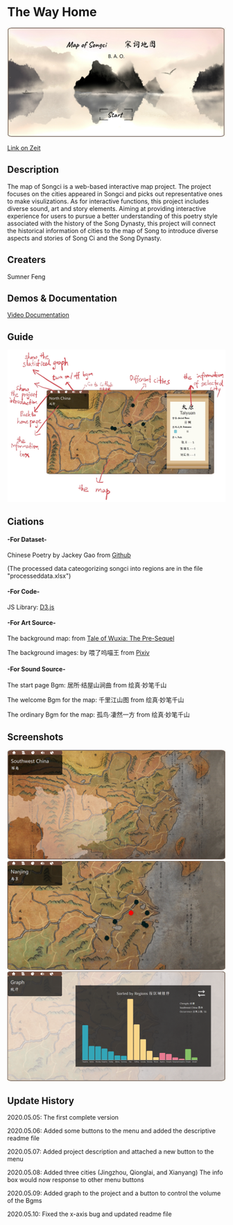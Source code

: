 # The Way Home
![Image 1](screenshots/a.png)

[Link on Zeit](https://my-cdv-ss20.now.sh/my-work/final/index.html)

## Description
   The map of Songci is a web-based interactive map project. The project focuses on the cities appeared in Songci and picks out representative ones to make visulizations. As for interactive functions, this project includes diverse sound, art and story elements. Aiming at providing interactive experience for users to pursue a better understanding of this poetry style associated with the history of the Song Dynasty, this project will connect the historical information of cities to the map of Song to introduce diverse aspects and stories of Song Ci and the Song Dynasty.


## Creaters
   Sumner Feng

## Demos & Documentation
   [Video Documentation](https://drive.google.com/file/d/1jrCX50XkiGYFFLW6mcSsohhy0lL9VXaz/view?usp=sharing)

## Guide
   ![Image 2](screenshots/guide.jpg)

## Ciations
   #### -For Dataset-
   Chinese Poetry by Jackey Gao from [Github](https://github.com/jackeyGao/chinese-poetry)

   (The processed data cateogorizing songci into regions are in the file "processeddata.xlsx")

   #### -For Code-
   JS Library: [D3.js](https://d3js.org/)

   #### -For Art Source-
   The background map: from [Tale of Wuxia: The Pre-Sequel](http://xkqz.fhyx.com/)

   The background images: by 喂了呜喵王 from [Pixiv](https://www.pixiv.net/artworks/63124911)

   #### -For Sound Source-
   The start page Bgm: 居所·结屋山涧曲 from 绘真·妙笔千山

   The welcome Bgm for the map: 千里江山图 from 绘真·妙笔千山

   The ordinary Bgm for the map: 孤鸟·凄然一方 from 绘真·妙笔千山

## Screenshots
   ![Image 3](screenshots/b.png)
   ![Image 4](screenshots/c.png)
   ![Image 5](screenshots/d.png)



## Update History
   2020.05.05: The first complete version

   2020.05.06: Added some buttons to the menu and added the descriptive readme file

   2020.05.07: Added project description and attached a new button to the menu

   2020.05.08: Added three cities (Jingzhou, Qionglai, and Xianyang)
               The info box would now response to other menu buttons

   2020.05.09: Added graph to the project and a button to control the volume of the Bgms

   2020.05.10: Fixed the x-axis bug and updated readme file
